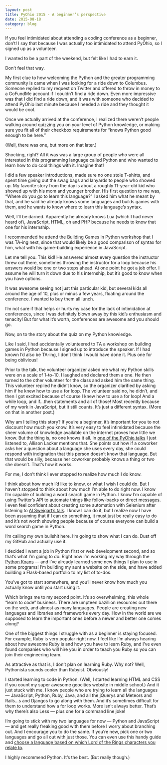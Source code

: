 ```yaml
---
layout: post
title: PyOhio 2015 - A beginner’s perspective
date: 2015-08-18
category: blog
---
```

If you feel intimidated about attending a coding conference as a beginner, don’t! I say that because I was actually too intimidated to attend PyOhio, so I signed up as a volunteer.

I wanted to be a part of the weekend, but felt like I had to earn it.

Don’t feel that way.

My first clue to how welcoming the Python and the greater programming community is came when I was looking for a ride down to Columbus. Someone replied to my request on Twitter and offered to throw in money to a GoFundMe account if I couldn’t find a ride down. Even more impressive was that I did find a ride down, and it was with someone who decided to attend PyOhio last minute because I needed a ride and they thought it would be cool.

Once we actually arrived at the conference, I realized there weren’t people walking around quizzing you on your level of Python knowledge, or making sure you fit all of their checkbox requirements for “knows Python good enough to be here.”

(Well, there was one, but more on that later.)

Shocking, right? All it was was a large group of people who were all interested in this programming language called Python and who wanted to learn how to do cool things with it. Imagine that!

I did a few speaker introductions, made sure no one stole T-shirts, and spent time giving out the swag bags and lanyards to people who showed up. My favorite story from the day is about a roughly 11-year-old kid who showed up with his mom and younger brother. His first question to me was, “Where do you go to learn this language?” I asked him what he meant by that, and he said he already knows some languages and builds games with them, and he wants to know where to learn this language’s syntax.

Well, I’ll be darned. Apparently he already knows Lua (which I had never heard of), JavaScript, HTML, oh and PHP because he needs to know that one for his internship.

I recommended he attend the Building Games in Python workshop that I was TA-ing next, since that would likely be a good comparison of syntax for him, what with his game-building experience in JavaScript.

Let me tell you. This kid! He answered almost every question the instructor threw out there, sometimes throwing the instructor for a loop because his answers would be one or two steps ahead. At one point he got a job offer. I assume he will turn it down due to his internship, but it’s good to know when you have options.

It was awesome seeing not just this particular kid, but several kids all around the age of 10, plus or minus a few years, floating around the conference. I wanted to buy them all lunch.

I’m not sure if that helps or hurts my case for the lack of intimidation at conferences, since I was definitely blown away by this kid’s enthusiasm and tenacity! But for what it’s worth, conferences are awesome and you should go.

Now, on to the story about the quiz on my Python knowledge.

Like I said, I had accidentally volunteered to TA a workshop on building games in Python because I signed up to introduce the speaker. If I had known I’d also be TA-ing, I don’t think I would have done it. Plus one for being oblivious!

Prior to the talk, the volunteer organizer asked me what my Python skills were on a scale of 1-to-10. I laughed and declared them a one. He then turned to the other volunteer for the class and asked him the same thing. This volunteer replied he didn’t know, so the organizer clarified by asking him if he knew how to use a for loop. The volunteer said no, he didn’t, and then I got excited because of course I knew how to use a for loop! And a while loop, and if…then statements and all of those! Most recently because of my work in JavaScript, but it still counts. It’s just a different syntax. (More on that in another post.)

Why am I telling this story? If you’re a beginner, it’s important for you to not discount how much you know. It’s very easy to feel intimidated because the sheer volume of knowledge available on the internet proves how little we know. But the thing is, no one knows it all. In [one of the PyOhio talks](http://www.pyvideo.org/video/3701/how-i-learned-python-while-working-at-eventbrite) I just listened to, Allison Lacker mentions that. She points out how if a coworker asks her a question about a language she uses every day, she could respond with indignation that this person doesn’t know that language. But that would be silly, because her coworker probably knows a thing or two she doesn’t. That’s how it works.

For me, I don’t think I ever stopped to realize how much I do know.

I think about how much I’d like to know, or what I wish I could do. But I haven’t stopped to think about how much I’m able to do right now. I know I’m capable of building a word search game in Python. I know I’m capable of using Twitter’s API to automate things like follow-backs or direct messages. I even feel confident about creating some automation with Selenium after listening to [Al Sweigart’s talk](http://www.pyvideo.org/video/3692/automating-your-browser-and-desktop-apps). I know I can do it, but I realize now I have been assuming that if I can do something, it must just be really easy to do and it’s not worth showing people because of course everyone can build a word search game in Python.

I’m calling my own bullshit here. I’m going to show what I can do. Dust off my GitHub and actually use it.

I decided I want a job in Python first or web development second, and so that’s what I’m going to do. Right now I’m working my way through the [Python Koans](https://github.com/gregmalcolm/python_koans) — and I’ve already learned some new things I plan to use in some programs! I’m building my aunt a website on the side, and have added building a Flask-based portfolio to my list of to-dos.

You’ve got to start somewhere, and you’ll never know how much you actually know until you start using it.

Which brings me to my second point. It’s so overwhelming, this whole “learn to code” business. There are umpteen bazillion resources out there on the web, and almost as many languages. People are creating new languages and libraries and frameworks every day. How in the world are we supposed to learn the important ones before a newer and better one comes along?

One of the biggest things I struggle with as a beginner is staying focused. For example, Ruby is very popular right now. I feel like I’m always hearing about how awesome Ruby is and how you have to learn Ruby, and I’ve even found companies who will hire you in order to teach you Ruby so you can join their engineering team.

As attractive as that is, I don’t plan on learning Ruby. Why not? Well, Pythonista sounds cooler than Rubyist. Obviously!

I started learning to code in Python. (Well, I started learning HTML and CSS if you count my super awesome geocities website in middle school.) And it just stuck with me. I know people who are trying to learn all the languages — JavaScript, Python, Ruby, Java, and all the jQuerys and Meteors and Rails…s and Djangos to go along with them. And it’s sometimes difficult for them to understand how a for loop works. More isn’t always better. That’s why there’s also Less — plus one for a command line joke!

I’m going to stick with my two languages for now — Python and JavaScript — and get really freaking good with them before I worry about branching out. And I encourage you to do the same. If you’re new, pick one or two languages and go all out with just those. You can even use this handy guide and [choose a language based on which Lord of the Rings characters you relate to](http://carlcheo.com/startcoding).

I highly recommend Python. It’s the best. (But really though.)

